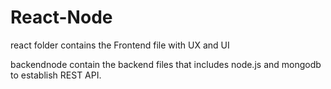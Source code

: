# React-Node
react folder contains the Frontend file with UX and UI

backendnode contain the backend files that includes node.js and mongodb to establish REST API.
